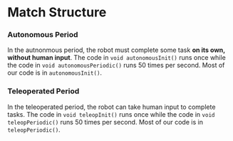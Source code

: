 # Match Structure

### Autonomous Period

In the autnonmous period, the robot must complete some task **on its own, without human input**. The code in `void autonomousInit()` runs once while the code in `void autonomousPeriodic()` runs 50 times per second. Most of our code is in `autonomousInit()`.

### Teleoperated Period

In the teleoperated period, the robot can take human input to complete tasks. The code in `void teleopInit()` runs once while the code in `void teleopPeriodic()` runs 50 times per second. Most of our code is in `teleopPeriodic()`.
